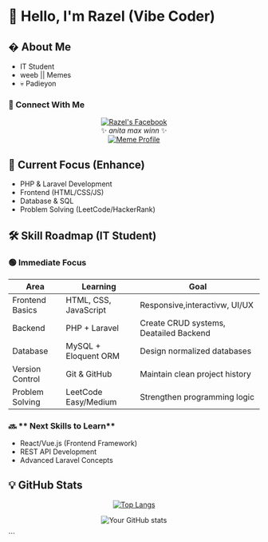 # 👋 Hello, I'm Razel (Vibe Coder)


## � About Me
-  IT Student 
-  weeb || Memes
- 💀 Padieyon

### 📍 Connect With Me

<div align="center">
  
[![Razel's Facebook](https://img.shields.io/badge/-Razel_ME-1877F2?style=for-the-badge&logo=facebook&logoColor=white)](https://www.facebook.com/razel.ponce.10)  
✨ *anita max winn* ✨  
[![Meme Profile](https://img.shields.io/badge/-Shrek_Yeager-9146FF?style=for-the-badge&logo=facebook&logoColor=white)](https://www.facebook.com/shrek.yeager)

</div>

## 🌱 Current Focus (Enhance)
+ PHP & Laravel Development
+ Frontend (HTML/CSS/JS)
+ Database & SQL
+ Problem Solving (LeetCode/HackerRank)

## 🛠️ Skill Roadmap (IT Student)

### 🟢 **Immediate Focus**
| Area               | Learning                          | Goal                              |
|--------------------|-----------------------------------|-----------------------------------|
| Frontend Basics    | HTML, CSS, JavaScript            | Responsive,interactivw, UI/UX            |
| Backend            | PHP + Laravel                    | Create CRUD systems, Deatailed Backend            |
| Database           | MySQL + Eloquent ORM             | Design normalized databases       |
| Version Control    | Git & GitHub                     | Maintain clean project history    |
| Problem Solving    | LeetCode Easy/Medium             | Strengthen programming logic      |

### 🔜 ** Next Skills to Learn**
- React/Vue.js (Frontend Framework)
- REST API Development
- Advanced Laravel Concepts

## 💡 GitHub Stats
<div align="center" >

[![Top Langs](https://github-readme-stats.vercel.app/api/top-langs/?username=razel-rollback&layout=compact)](https://github.com/razel-rollback)

![Your GitHub stats](https://github-readme-stats.vercel.app/api?username=razel-rollback&show_icons=true&theme=radical)


</div>
```

